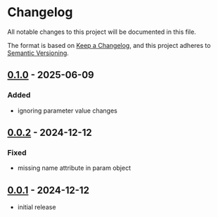# Changelog

All notable changes to this project will be documented in this file.

The format is based on [Keep a Changelog],
and this project adheres to [Semantic Versioning].

## [0.1.0] - 2025-06-09

### Added

- ignoring parameter value changes


## [0.0.2] - 2024-12-12

### Fixed

- missing name attribute in param object

## [0.0.1] - 2024-12-12

- initial release

<!-- Links -->

[keep a changelog]: https://keepachangelog.com/en/1.0.0/
[semantic versioning]: https://semver.org/spec/v2.0.0.html

<!-- Versions -->

[0.1.0]: https://gitlab.angrybits.pl/aws-services/terraform-modules/ssm/-/compare/0.0.2...0.1.0?from_project_id=63&straight=false
[0.0.2]: https://gitlab.angrybits.pl/aws-services/terraform-modules/ssm/-/compare/0.0.1...0.0.2?from_project_id=63&straight=false
[0.0.1]: https://gitlab.angrybits.pl/aws-services/terraform-modules/ssm/-/tags/0.0.1
